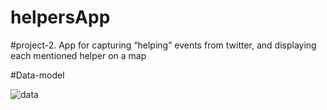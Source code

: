 # helpersApp
#project-2. App for capturing “helping” events from twitter, and displaying each mentioned helper on a map

#Data-model

![data](http://i.imgur.com/O9XJ1kM.png)
